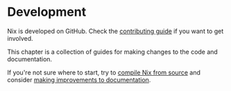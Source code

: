 # Development

Nix is developed on GitHub.
Check the [contributing guide](https://github.com/NixOS/nix/blob/master/CONTRIBUTING.md) if you want to get involved.

This chapter is a collection of guides for making changes to the code and documentation.

If you're not sure where to start, try to [compile Nix from source](./hacking.md) and consider [making improvements to documentation](./documentation.md).

